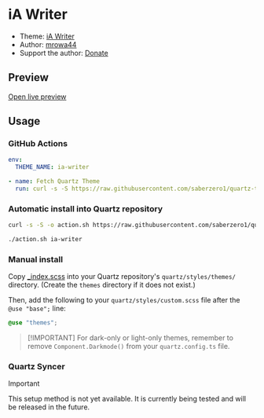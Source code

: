 # iA Writer

- Theme: [iA Writer](OBSIDIAN_THEME_URL%)
- Author: <a href="http://github.com/mrowa44" target="_blank" rel="noopener noreferrer">mrowa44</a>
- Support the author: <a href="https://www.buymeacoffee.com/mrowa44" target="_blank" rel="noopener noreferrer">Donate</a>

## Preview

[Open live preview](https://quartz-themes.github.io/ia-writer/)

## Usage

### GitHub Actions

```yaml
env:
  THEME_NAME: ia-writer
```

```yaml
- name: Fetch Quartz Theme
  run: curl -s -S https://raw.githubusercontent.com/saberzero1/quartz-themes/master/action.sh | bash -s -- $THEME_NAME
```

### Automatic install into Quartz repository

```bash
curl -s -S -o action.sh https://raw.githubusercontent.com/saberzero1/quartz-themes/master/action.sh

./action.sh ia-writer
```

### Manual install

Copy [\_index.scss](./_index.scss) into your Quartz repository's `quartz/styles/themes/` directory. (Create the `themes` directory if it does not exist.)

Then, add the following to your `quartz/styles/custom.scss` file after the `@use "base";` line:

```scss
@use "themes";
```

> [!IMPORTANT] For dark-only or light-only themes, remember to remove `Component.Darkmode()` from your `quartz.config.ts` file.

### Quartz Syncer

> [!IMPORTANT]
> This setup method is not yet available. It is currently being tested and will be released in the future.
